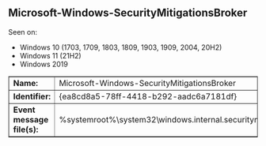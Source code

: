 ## Microsoft-Windows-SecurityMitigationsBroker

Seen on:
* Windows 10 (1703, 1709, 1803, 1809, 1903, 1909, 2004, 20H2)
* Windows 11 (21H2)
* Windows 2019

<table border="1" class="docutils">
  <tbody>
    <tr>
      <td><b>Name:</b></td>
      <td>Microsoft-Windows-SecurityMitigationsBroker</td>
    </tr>
    <tr>
      <td><b>Identifier:</b></td>
      <td>{ea8cd8a5-78ff-4418-b292-aadc6a7181df}</td>
    </tr>
    <tr>
      <td><b>Event message file(s):</b></td>
      <td>%systemroot%\system32\windows.internal.securitymitigationsbroker.dll</td>
    </tr>
  </tbody>
</table>

&nbsp;

